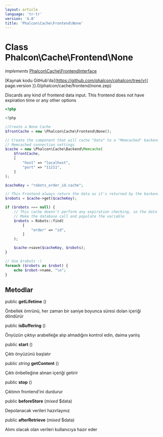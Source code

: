 ```yaml
---
layout: article
language: 'tr-tr'
version: '4.0'
title: 'Phalcon\Cache\Frontend\None'
---
```

# Class **Phalcon\Cache\Frontend\None**

*implements* [Phalcon\Cache\FrontendInterface](Phalcon_Cache_FrontendInterface)

[Kaynak kodu GitHub'da](https://github.com/phalcon/cphalcon/tree/v{{ page.version }}.0/phalcon/cache/frontend/none.zep)

Discards any kind of frontend data input. This frontend does not have expiration time or any other options

```php
<?php

<?php

//Create a None Cache
$frontCache = new \Phalcon\Cache\Frontend\None();

// Create the component that will cache "Data" to a "Memcached" backend
// Memcached connection settings
$cache = new \Phalcon\Cache\Backend\Memcache(
    $frontCache,
    [
        "host" => "localhost",
        "port" => "11211",
    ]
);

$cacheKey = "robots_order_id.cache";

// This Frontend always return the data as it's returned by the backend
$robots = $cache->get($cacheKey);

if ($robots === null) {
    // This cache doesn't perform any expiration checking, so the data is always expired
    // Make the database call and populate the variable
    $robots = Robots::find(
        [
            "order" => "id",
        ]
    );

    $cache->save($cacheKey, $robots);
}

// Use $robots :)
foreach ($robots as $robot) {
    echo $robot->name, "\n";
}

```

## Metodlar

public **getLifetime** ()

Önbellek ömrünü, her zaman bir saniye boyunca süresi dolan içeriği döndürür

public **isBuffering** ()

Önyüzün çıktıyı arabelleğe alıp almadığını kontrol edin, daima yanlış

public **start** ()

Çıktı önyüzünü başlatır

public *string* **getContent** ()

Çıktı önbelleğine alınan içeriği getirir

public **stop** ()

Çıktının frontend'ini durdurur

public **beforeStore** (*mixed* $data)

Depolanacak verileri hazırlayınız

public **afterRetrieve** (*mixed* $data)

Alımı olacak olan verileri kullanıcıya hazır eder